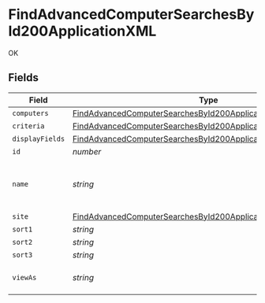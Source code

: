 # FindAdvancedComputerSearchesById200ApplicationXML

OK


## Fields

| Field                                                                                                                                                         | Type                                                                                                                                                          | Required                                                                                                                                                      | Description                                                                                                                                                   | Example                                                                                                                                                       |
| ------------------------------------------------------------------------------------------------------------------------------------------------------------- | ------------------------------------------------------------------------------------------------------------------------------------------------------------- | ------------------------------------------------------------------------------------------------------------------------------------------------------------- | ------------------------------------------------------------------------------------------------------------------------------------------------------------- | ------------------------------------------------------------------------------------------------------------------------------------------------------------- |
| `computers`                                                                                                                                                   | [FindAdvancedComputerSearchesById200ApplicationXMLComputers](../../models/operations/findadvancedcomputersearchesbyid200applicationxmlcomputers.md)[]         | :heavy_minus_sign:                                                                                                                                            | N/A                                                                                                                                                           |                                                                                                                                                               |
| `criteria`                                                                                                                                                    | [FindAdvancedComputerSearchesById200ApplicationXMLCriteria](../../models/operations/findadvancedcomputersearchesbyid200applicationxmlcriteria.md)[]           | :heavy_minus_sign:                                                                                                                                            | N/A                                                                                                                                                           |                                                                                                                                                               |
| `displayFields`                                                                                                                                               | [FindAdvancedComputerSearchesById200ApplicationXMLDisplayFields](../../models/operations/findadvancedcomputersearchesbyid200applicationxmldisplayfields.md)[] | :heavy_minus_sign:                                                                                                                                            | N/A                                                                                                                                                           |                                                                                                                                                               |
| `id`                                                                                                                                                          | *number*                                                                                                                                                      | :heavy_minus_sign:                                                                                                                                            | N/A                                                                                                                                                           | 1                                                                                                                                                             |
| `name`                                                                                                                                                        | *string*                                                                                                                                                      | :heavy_check_mark:                                                                                                                                            | Name of the advanced computer search                                                                                                                          | Advanced Search Name                                                                                                                                          |
| `site`                                                                                                                                                        | [FindAdvancedComputerSearchesById200ApplicationXMLSite](../../models/operations/findadvancedcomputersearchesbyid200applicationxmlsite.md)                     | :heavy_minus_sign:                                                                                                                                            | N/A                                                                                                                                                           |                                                                                                                                                               |
| `sort1`                                                                                                                                                       | *string*                                                                                                                                                      | :heavy_minus_sign:                                                                                                                                            | N/A                                                                                                                                                           |                                                                                                                                                               |
| `sort2`                                                                                                                                                       | *string*                                                                                                                                                      | :heavy_minus_sign:                                                                                                                                            | N/A                                                                                                                                                           |                                                                                                                                                               |
| `sort3`                                                                                                                                                       | *string*                                                                                                                                                      | :heavy_minus_sign:                                                                                                                                            | N/A                                                                                                                                                           |                                                                                                                                                               |
| `viewAs`                                                                                                                                                      | *string*                                                                                                                                                      | :heavy_minus_sign:                                                                                                                                            | N/A                                                                                                                                                           | Standard Web Page                                                                                                                                             |